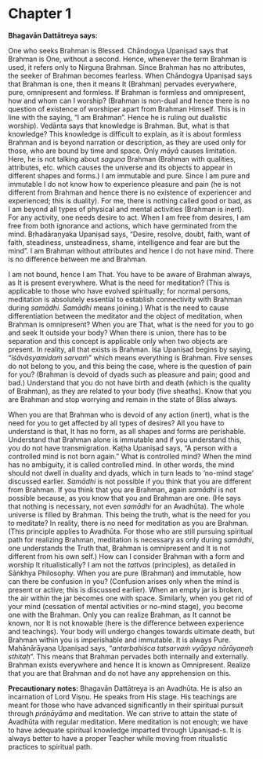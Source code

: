 # Chapter 1

**Bhagavān Dattātreya says:**

One who seeks Brahman is Blessed. Chāndogya Upaniṣad says that Brahman is One, without a second. Hence, whenever the term Brahman is used, it refers only to Nirguṇa Brahman. Since Brahman has no attributes, the seeker of Brahman becomes fearless. When Chāndogya Upaniṣad says that Brahman is one, then it means It (Brahman) pervades everywhere, pure, omnipresent and formless. If Brahman is formless and omnipresent, how and whom can I worship? (Brahman is non-dual and hence there is no question of existence of worshiper apart from Brahman Himself. This is in line with the saying, “I am Brahman”. Hence he is ruling out dualistic worship). Vedānta says that knowledge is Brahman. But, what is that knowledge? This knowledge is difficult to explain, as it is about formless Brahman and is beyond narration or description, as they are used only for those, who are bound by time and space. Only *māyā* causes limitation. Here, he is not talking about *saguṇa* Brahman (Brahman with qualities, attributes, etc. which causes the universe and its objects to appear in different shapes and forms.) I am immutable and pure. Since I am pure and immutable I do not know how to experience pleasure and pain (he is not different from Brahman and hence there is no existence of experiencer and experienced; this is duality). For me, there is nothing called good or bad, as I am beyond all types of physical and mental activities (Brahman is inert). For any activity, one needs desire to act. When I am free from desires, I am free from both ignorance and actions, which have germinated from the mind. Bṛhadāraṇyaka Upaniṣad says, “Desire, resolve, doubt, faith, want of faith, steadiness, unsteadiness, shame, intelligence and fear are but the mind”. I am Brahman without attributes and hence I do not have mind. There is no difference between me and Brahman.

I am not bound, hence I am That. You have to be aware of Brahman always, as It is present everywhere. What is the need for meditation? (This is applicable to those who have evolved spiritually; for normal persons, meditation is absolutely essential to establish connectivity with Brahman during *samādhi*. *Samādhi* means joining.) What is the need to cause differentiation between the meditator and the object of meditation, when Brahman is omnipresent? When you are That, what is the need for you to go and seek It outside your body? When there is union, there has to be separation and this concept is applicable only when two objects are present. In reality, all that exists is Brahman. Īśa Upaniṣad begins by saying, “*īśāvāsyamidaṁ sarvaṁ*” which means everything is Brahman.  Five senses do not belong to you, and this being the case, where is the question of pain for you? (Brahman is devoid of dyads such as pleasure and pain; good and bad.) Understand that you do not have birth and death (which is the quality of Brahman), as they are related to your body (five sheaths). Know that you are Brahman and stop worrying and remain in the state of Bliss always.

When you are that Brahman who is devoid of any action (inert), what is the need for you to get affected by all types of desires? All you have to understand is that, It has no form, as all shapes and forms are perishable. Understand that Brahman alone is immutable and if you understand this, you do not have transmigration. Kaṭha Upaniṣad says, “A person with a controlled mind is not born again.” What is controlled mind? When the mind has no ambiguity, it is called controlled mind. In other words, the mind should not dwell in duality and dyads, which in turn leads to ‘no-mind stage’ discussed earlier. *Samādhi* is not possible if you think that you are different from Brahman. If you think that you are Brahman, again *samādhi* is not possible because, as you know that you and Brahman are one. (He says that nothing is necessary, not even *samādhi* for an Avadhūta). The whole universe is filled by Brahman. This being the truth, what is the need for you to meditate? In reality, there is no need for meditation as you are Brahman. (This principle applies to Avadhūta. For those who are still pursuing spiritual path for realizing Brahman, meditation is necessary as only during *samādhi*, one understands the Truth that, Brahman is omnipresent and It is not different from his own self.) How can I consider Brahman with a form and worship It ritualistically? I am not the *tattvas* (principles), as detailed in Sāṅkhya Philosophy. When you are pure (Brahman) and immutable, how can there be confusion in you? (Confusion arises only when the mind is present or active; this is discussed earlier). When an empty jar is broken, the air within the jar becomes one with space. Similarly, when you get rid of your mind (cessation of mental activities or no-mind stage), you become one with the Brahman. Only you can realize Brahman, as It cannot be known, nor It is not knowable (here is the difference between experience and teachings). Your body will undergo changes towards ultimate death, but Brahman within you is imperishable and immutable. It is always Pure. Mahānārāyaṇa Upaniṣad says, “*antarbahiśca tatsarvaṁ vyāpya nārāyaṇaḥ sthitaḥ*”. This means that Brahman pervades both internally and externally. Brahman exists everywhere and hence It is known as Omnipresent. Realize that you are that Brahman and do not have any apprehension on this.

**Precautionary notes:** Bhagavān Dattātreya is an Avadhūta. He is also an incarnation of Lord Viṣṇu. He speaks from His stage. His teachings are meant for those who have advanced significantly in their spiritual pursuit through *prāṇāyāma* and meditation. We can strive to attain the state of Avadhūta with regular meditation. Mere meditation is not enough; we have to have adequate spiritual knowledge imparted through Upaniṣad-s. It is always better to have a proper Teacher while moving from ritualistic practices to spiritual path.
